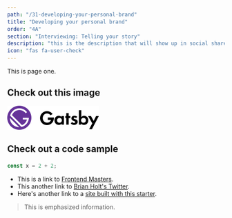 ```yaml
---
path: "/31-developing-your-personal-brand"
title: "Developing your personal brand"
order: "4A"
section: "Interviewing: Telling your story"
description: "this is the description that will show up in social shares"
icon: "fas fa-user-check"
---
```


This is page one.

## Check out this image

![Gatsby Logo](./images/logo.svg)

## Check out a code sample

```js
const x = 2 + 2;
```

- This is a link to [Frontend Masters][fem].
- This another link to [Brian Holt's Twitter](https://twitter.com/holtbt).
- Here's another link to a [site built with this starter][containers].

> This is emphasized information.

[fem]: https://www.frontendmasters.com
[containers]: https://btholt.github.io/complete-intro-to-containers/
